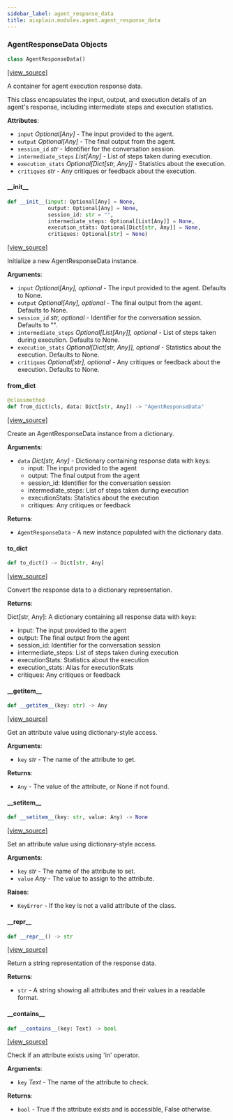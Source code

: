 ```yaml
---
sidebar_label: agent_response_data
title: aixplain.modules.agent.agent_response_data
---
```


### AgentResponseData Objects

```python
class AgentResponseData()
```

[[view_source]](https://github.com/aixplain/aiXplain/blob/main/aixplain/modules/agent/agent_response_data.py#L4)

A container for agent execution response data.

This class encapsulates the input, output, and execution details of an agent&#x27;s
response, including intermediate steps and execution statistics.

**Attributes**:

- `input` _Optional[Any]_ - The input provided to the agent.
- `output` _Optional[Any]_ - The final output from the agent.
- `session_id` _str_ - Identifier for the conversation session.
- `intermediate_steps` _List[Any]_ - List of steps taken during execution.
- `execution_stats` _Optional[Dict[str, Any]]_ - Statistics about the execution.
- `critiques` _str_ - Any critiques or feedback about the execution.

#### \_\_init\_\_

```python
def __init__(input: Optional[Any] = None,
             output: Optional[Any] = None,
             session_id: str = "",
             intermediate_steps: Optional[List[Any]] = None,
             execution_stats: Optional[Dict[str, Any]] = None,
             critiques: Optional[str] = None)
```

[[view_source]](https://github.com/aixplain/aiXplain/blob/main/aixplain/modules/agent/agent_response_data.py#L18)

Initialize a new AgentResponseData instance.

**Arguments**:

- `input` _Optional[Any], optional_ - The input provided to the agent.
  Defaults to None.
- `output` _Optional[Any], optional_ - The final output from the agent.
  Defaults to None.
- `session_id` _str, optional_ - Identifier for the conversation session.
  Defaults to &quot;&quot;.
- `intermediate_steps` _Optional[List[Any]], optional_ - List of steps taken
  during execution. Defaults to None.
- `execution_stats` _Optional[Dict[str, Any]], optional_ - Statistics about
  the execution. Defaults to None.
- `critiques` _Optional[str], optional_ - Any critiques or feedback about
  the execution. Defaults to None.

#### from\_dict

```python
@classmethod
def from_dict(cls, data: Dict[str, Any]) -> "AgentResponseData"
```

[[view_source]](https://github.com/aixplain/aiXplain/blob/main/aixplain/modules/agent/agent_response_data.py#L51)

Create an AgentResponseData instance from a dictionary.

**Arguments**:

- `data` _Dict[str, Any]_ - Dictionary containing response data with keys:
  - input: The input provided to the agent
  - output: The final output from the agent
  - session_id: Identifier for the conversation session
  - intermediate_steps: List of steps taken during execution
  - executionStats: Statistics about the execution
  - critiques: Any critiques or feedback
  

**Returns**:

- `AgentResponseData` - A new instance populated with the dictionary data.

#### to\_dict

```python
def to_dict() -> Dict[str, Any]
```

[[view_source]](https://github.com/aixplain/aiXplain/blob/main/aixplain/modules/agent/agent_response_data.py#L75)

Convert the response data to a dictionary representation.

**Returns**:

  Dict[str, Any]: A dictionary containing all response data with keys:
  - input: The input provided to the agent
  - output: The final output from the agent
  - session_id: Identifier for the conversation session
  - intermediate_steps: List of steps taken during execution
  - executionStats: Statistics about the execution
  - execution_stats: Alias for executionStats
  - critiques: Any critiques or feedback

#### \_\_getitem\_\_

```python
def __getitem__(key: str) -> Any
```

[[view_source]](https://github.com/aixplain/aiXplain/blob/main/aixplain/modules/agent/agent_response_data.py#L101)

Get an attribute value using dictionary-style access.

**Arguments**:

- `key` _str_ - The name of the attribute to get.
  

**Returns**:

- `Any` - The value of the attribute, or None if not found.

#### \_\_setitem\_\_

```python
def __setitem__(key: str, value: Any) -> None
```

[[view_source]](https://github.com/aixplain/aiXplain/blob/main/aixplain/modules/agent/agent_response_data.py#L112)

Set an attribute value using dictionary-style access.

**Arguments**:

- `key` _str_ - The name of the attribute to set.
- `value` _Any_ - The value to assign to the attribute.
  

**Raises**:

- `KeyError` - If the key is not a valid attribute of the class.

#### \_\_repr\_\_

```python
def __repr__() -> str
```

[[view_source]](https://github.com/aixplain/aiXplain/blob/main/aixplain/modules/agent/agent_response_data.py#L127)

Return a string representation of the response data.

**Returns**:

- `str` - A string showing all attributes and their values in a readable format.

#### \_\_contains\_\_

```python
def __contains__(key: Text) -> bool
```

[[view_source]](https://github.com/aixplain/aiXplain/blob/main/aixplain/modules/agent/agent_response_data.py#L143)

Check if an attribute exists using &#x27;in&#x27; operator.

**Arguments**:

- `key` _Text_ - The name of the attribute to check.
  

**Returns**:

- `bool` - True if the attribute exists and is accessible, False otherwise.

